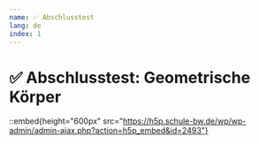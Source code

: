 ```yaml
---
name: ✅ Abschlusstest
lang: de
index: 1
---
```


# ✅ Abschlusstest: Geometrische Körper 

::embed{height="600px" src="https://h5p.schule-bw.de/wp/wp-admin/admin-ajax.php?action=h5p_embed&id=2493"}